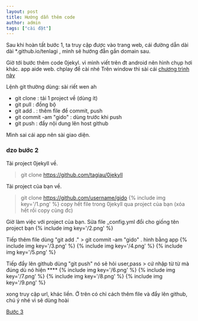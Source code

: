 ```yaml
---
layout: post
title: Hướng dẫn thêm code
author: admin
tags: ["cài đặt"]
---
```

Sau khi hoàn tất bước 1, ta truy cập được vào trang web, cái đường dẫn dài dài *.github.io/tenlagi
, mình sẽ hướng đẫn gắn domain sau.

Giờ tới bước thêm code 0jekyl. vì mình viết trên đt android nên hình chụp hơi khác.
app aide web. chplay để cài nhé
Trên window thì sài cái [chương trình này](https://git-scm.com/download/win)

Lệnh git thường dùng: sài riết wen ah

- git clone : tải 1 project về (dùng ít)
- git pull : đồng bộ 
- git add . : thêm file để commit, push
- git commit -am "gido" : dùng trước khi push
- git push : đẩy nội dung lên host github

Mình sai cái app nên sài giao diện.

### dzo bước 2

Tải project 0jekyll về.
> git clone https://github.com/tagiau/0jekyll

Tải project của bạn về.
> git clone https://github.com/username/gido
{% include img key='/1.png' %}
copy hết file trong 0jekyll qua project của bạn (xóa hết rồi copy củng đc)

Giờ làm việc với project của bạn. Sửa file _config.yml đổi cho giống tên project bạn
{% include img key='/2.png' %}

Tiếp thêm file dùng "git add ." > git commit -am "gido" . hình bằng app
{% include img key='/3.png' %}
{% include img key='/4.png' %}
{% include img key='/5.png' %}

Tiếp đẩy lên github dùng "git push" nó sẽ hỏi user,pass > cứ nhập từ từ mà đúng dù nó hiện ****
{% include img key='/6.png' %}
{% include img key='/7.png' %}
{% include img key='/8.png' %}
{% include img key='/9.png' %}

xong truy cập url, khác liền. 
Ở trên có chỉ cách thêm file và đẩy lên github, chú ý nhé vì sẽ dùng hoài

[Bước 3]({{site.baseurl}}/orther/hd-post)
